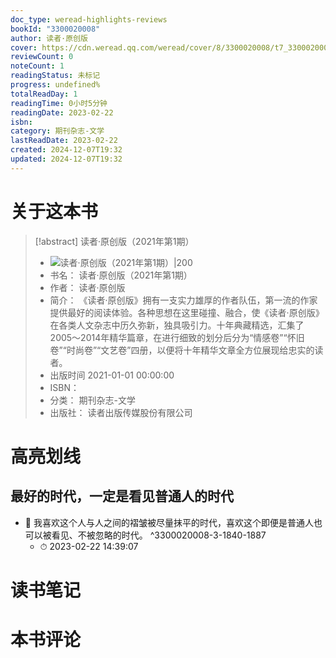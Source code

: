 ```yaml
---
doc_type: weread-highlights-reviews
bookId: "3300020008"
author: 读者·原创版
cover: https://cdn.weread.qq.com/weread/cover/8/3300020008/t7_3300020008.jpg
reviewCount: 0
noteCount: 1
readingStatus: 未标记
progress: undefined%
totalReadDay: 1
readingTime: 0小时5分钟
readingDate: 2023-02-22
isbn: 
category: 期刊杂志-文学
lastReadDate: 2023-02-22
created: 2024-12-07T19:32
updated: 2024-12-07T19:32
---
```

# 关于这本书
> [!abstract] 读者·原创版（2021年第1期）
> - ![ 读者·原创版（2021年第1期）|200](https://cdn.weread.qq.com/weread/cover/8/3300020008/t7_3300020008.jpg)
> - 书名： 读者·原创版（2021年第1期）
> - 作者： 读者·原创版
> - 简介： 《读者·原创版》拥有一支实力雄厚的作者队伍，第一流的作家提供最好的阅读体验。各种思想在这里碰撞、融合，使《读者·原创版》在各类人文杂志中历久弥新，独具吸引力。十年典藏精选，汇集了2005～2014年精华篇章，在进行细致的划分后分为“情感卷”“怀旧卷”“时尚卷”“文艺卷”四册，以便将十年精华文章全方位展现给忠实的读者。
> - 出版时间 2021-01-01 00:00:00
> - ISBN： 
> - 分类： 期刊杂志-文学
> - 出版社： 读者出版传媒股份有限公司

# 高亮划线

## 最好的时代，一定是看见普通人的时代


- 📌 我喜欢这个人与人之间的褶皱被尽量抹平的时代，喜欢这个即便是普通人也可以被看见、不被忽略的时代。 ^3300020008-3-1840-1887
    - ⏱ 2023-02-22 14:39:07 
# 读书笔记

# 本书评论
